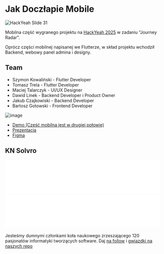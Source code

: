 # Jak Doczłapie Mobile
![HackYeah Slide 31](https://github.com/user-attachments/assets/a8f1f27b-578c-44fa-b707-0d6f02a32293)


Mobilna część wygranego projektu na [HackYeah 2025](https://challengerocket.com/hackyeah-2025) w zadaniu "Journey Radar". 

Oprócz części mobilnej napisanej we Flutterze, w skład projektu wchodził Backend, webowy panel admina i designy.

## Team
- Szymon Kowaliński - Flutter Developer
- Tomasz Trela - Flutter Developer
- Maciej Talarczyk - UI/UX Designer
- Dawid Linek - Backend Developer i Product Owner
- Jakub Czajkowiski - Backend Developer
- Bartosz Gotowski - Frontend Developer

<img  alt="image" src="https://github.com/user-attachments/assets/5ae14441-1f44-46b1-bb64-d7c5459c9846" />

- [Demo (Cześć mobilna jest w drugiej połowie)](https://www.youtube.com/watch?v=cpg89dV15OM)
- [Prezentacja](https://drive.google.com/file/d/12z8wN6B8YIX4diPOZWh6MRbyozEH2Hmd/view?utm=solvro)
- [Figma](https://www.figma.com/design/JKT6e4H7qKti0p9muPmyAc/JakDocz%C5%82apie?node-id=0-1&t=ZtIl9plfmvtXjVU5-1)

## KN Solvro

![Solvro banner](https://github.com/Solvro/backend-topwr-sks/blob/main/assets/solvro_dark.png#gh-dark-mode-only)
![Solvro banner](https://github.com/Solvro/backend-topwr-sks/blob/main/assets/solvro_dark.png#gh-light-mode-only)

Jesteśmy dumnymi członkami koła naukowego zrzeszającego 120 pasjonatów informatyki tworzących software. Daj [na follow](https://github.com/Solvro) i [gwiazdki na naszych repo](https://github.com/Solvro/mobile-topwr)


